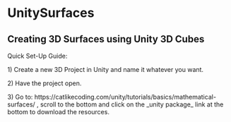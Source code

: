 # UnitySurfaces
## Creating 3D Surfaces using Unity 3D Cubes
<p>Quick Set-Up Guide:</p>
<p>1) Create a new 3D Project in Unity and name it whatever you want.</p>
<p>2) Have the project open.</p>
<p>3) Go to: https://catlikecoding.com/unity/tutorials/basics/mathematical-surfaces/ , scroll to the bottom and click on the _unity package_ link at the bottom to download the resources.</p>
